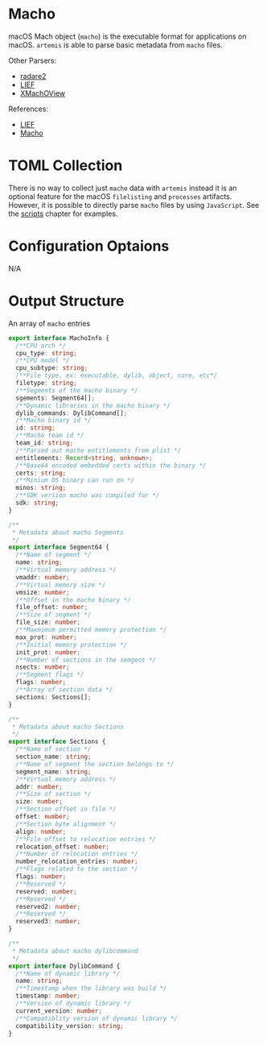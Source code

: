 # Macho

macOS Mach object (`macho`) is the executable format for applications on macOS.
`artemis` is able to parse basic metadata from `macho` files.

Other Parsers:

- [radare2](https://rada.re/n/)
- [LIEF](https://lief-project.github.io/)
- [XMachOView](https://github.com/horsicq/XMachOViewer)

References:

- [LIEF](https://lief-project.github.io/)
- [Macho](https://github.com/aidansteele/osx-abi-macho-file-format-reference)

# TOML Collection

There is no way to collect just `macho` data with `artemis` instead it is an
optional feature for the macOS `filelisting` and `processes` artifacts.\
However, it is possible to directly parse `macho` files by using `JavaScript`.
See the [scripts](../../examples/scripts.md) chapter for examples.

# Configuration Optaions

N/A

# Output Structure

An array of `macho` entries

```typescript
export interface MachoInfo {
  /**CPU arch */
  cpu_type: string;
  /**CPU model */
  cpu_subtype: string;
  /**File type, ex: executable, dylib, object, core, etc*/
  filetype: string;
  /**Segments of the macho binary */
  sgements: Segment64[];
  /**Dynamic libraries in the macho binary */
  dylib_commands: DylibCommand[];
  /**Macho binary id */
  id: string;
  /**Macho team id */
  team_id: string;
  /**Parsed out macho entitlements from plist */
  entitlements: Record<string, unknown>;
  /**Base64 encoded embedded certs within the binary */
  certs: string;
  /**Minium OS binary can run on */
  minos: string;
  /**SDK version macho was compiled for */
  sdk: string;
}

/**
 * Metadata about macho Segments
 */
export interface Segment64 {
  /**Name of segment */
  name: string;
  /**Virtual memory address */
  vmaddr: number;
  /**Virtual memory size */
  vmsize: number;
  /**Offset in the macho binary */
  file_offset: number;
  /**Size of segment */
  file_size: number;
  /**Maxmimum permitted memory protection */
  max_prot: number;
  /**Initial memory protection */
  init_prot: number;
  /**Number of sections in the semgent */
  nsects: number;
  /**Segment flags */
  flags: number;
  /**Array of section data */
  sections: Sections[];
}

/**
 * Metadata about macho Sections
 */
export interface Sections {
  /**Name of section */
  section_name: string;
  /**Name of segment the section belongs to */
  segment_name: string;
  /**Virtual memory address */
  addr: number;
  /**Size of section */
  size: number;
  /**Section offset in file */
  offset: number;
  /**Section byte alignment */
  align: number;
  /**File offset to relocation entries */
  relocation_offset: number;
  /**Number of relocation entries */
  number_relocation_entries: number;
  /**Flags related to the section */
  flags: number;
  /**Reserved */
  reserved: number;
  /**Reserved */
  reserved2: number;
  /**Reserved */
  reserved3: number;
}

/**
 * Metadata about macho dylibcommand
 */
export interface DylibCommand {
  /**Name of dynamic library */
  name: string;
  /**Timestamp when the library was build */
  timestamp: number;
  /**Version of dynamic library */
  current_version: number;
  /**Compatiblity version of dynamic library */
  compatibility_version: string;
}
```
